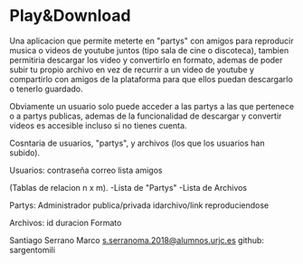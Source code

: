 # Play&Download

Una aplicacion que permite meterte en "partys" con amigos para reproducir musica o videos de youtube juntos (tipo sala de cine o discoteca),
tambien permitiria descargar los video y convertirlo en formato, ademas de poder subir tu propio archivo en vez de recurrir a un video de youtube 
y compartirlo con amigos de la plataforma para que ellos puedan descargarlo o tenerlo guardado.

Obviamente un usuario solo puede acceder a las partys a las que pertenece o a partys publicas, ademas de la funcionalidad de descargar y 
convertir videos es accesible incluso si no tienes cuenta.

Cosntaria de usuarios, "partys", y archivos (los que los usuarios han subido).

Usuarios:
contraseña
correo
lista amigos

(Tablas de relacion n x m).
-Lista de "Partys"
-Lista de Archivos

Partys:
Administrador
publica/privada
idarchivo/link reproduciendose

Archivos:
id
duracion
Formato


Santiago Serrano Marco s.serranoma.2018@alumnos.urjc.es
github: sargentomili
